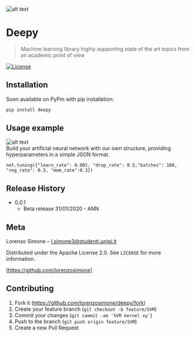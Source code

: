 ![alt text](https://iili.io/H8Ua8N.png)
# Deepy
> Machine learning library highly supporting state of the art topics from an academic point of view

[![License](https://img.shields.io/badge/License-Apache%202.0-blue.svg)](https://opensource.org/licenses/Apache-2.0)

## Installation

Soon available on PyPm with pip installation:

```sh
pip install deepy
```

## Usage example
![alt text](https://miro.medium.com/max/400/1*v1ohAG82xmU6WGsG2hoE8g.png)</br>
Build your artificial neural network with our own structure, providing hyperparameters in a simple JSON format.</br>
```
net.tuning({"learn_rate": 0.001, "drop_rate": 0.5,"batches": 100, "reg_rate": 0.3, "mom_rate":0.3}) 
```
## Release History

* 0.0.1
    * Beta release 31/01/2020 - ANN

## Meta

Lorenzo Simone – l.simone3@studenti.unipi.it

Distributed under the Apache License 2.0. See ``LICENSE`` for more information.

[https://github.com/lorenzosimone]

## Contributing

1. Fork it (<https://github.com/lorenzosimone/deepy/fork>)
2. Create your feature branch (`git checkout -b feature/SVM`)
3. Commit your changes (`git commit -am 'SVM kernel xy'`)
4. Push to the branch (`git push origin feature/SVM`)
5. Create a new Pull Request